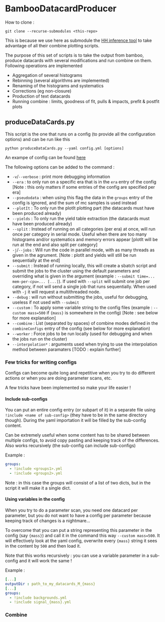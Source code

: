 # BambooDatacardProducer

How to clone : 
```
git clone --recurse-submodules <this-repo>
```
This is because we use here as submodule the [HH inference tool](https://gitlab.cern.ch/hh/tools/inference/) to take advantage of all their combine plotting scripts.

The purpose of this set of scripts is to take the output from bamboo, produce datacards with several modifications and run combine on them.
Following operations are implemented
- Aggregation of several histograms
- Rebinning (several algorithms are implemented)
- Renaming of the histograms and systematics
- Corrections (eg non-closure)
- Production of text datacards
- Running combine : limits, goodness of fit, pulls & impacts, prefit & postfit plots

## produceDataCards.py ##

This script is the one that runs on a config (to provide all the configuration options) and can be run like this 
```
python produceDataCards.py --yaml config.yml [options]
```
An exampe of config can be found [here](config/datacard_example.yml)

The following options can be added to the command : 
- `-v`/`--verbose` : print more debugging information
- `--era` : to only run on a specific era that is in the `era` entry of the config 
   [Note : this only matters if some entries of the config are specified per era]
- `--pseudodata` : when using this flag the data in the `groups` entry of the config is ignored, and the sum of mc samples is used instead
- `--plotIt` : To only run the plotIt plotting part (the datacards must have been produced already)
- `--yields` : To only run the yield table extraction (the datacards must have been produced already)
- `--split` : Instead of running on all categories (per era) at once, will run once per category in serial mode. Useful when there are too many histograms and/or systematics and memory errors appear [plotIt will be run at the end and also split per category]
- `-j`/`--jobs` : Will run the code in parallel mode, with as many threads as given in the agrument. [Note : plotIt and yields will still be run sequentially at the end]
- `--submit` : Instead of running locally, this will create a sbatch script and submit the jobs to the cluster using the default parameters and overriding what is given in the argument (example : `--submit time=...  mem-per-cpu=... [...]`). If used with `--split` will submit one job per category, if not will send a single job that runs sequentially. When used with `-j` it will request a multithreaded node.
- `--debug` : will run without submitting the jobs, useful for debugging, useless if not used with `--submit`
- `--custom` : To apply some variable string to the config files (example : `--custom mass=500` if `{mass}` is somewhere in the config) [Note : see below for more explanation]
- `--combine` : List (separated by spaces) of combine modes defined in the `combineConfigs` entry of the config (see below for more explanation)
- `--worker` : Force jobs to be run locally (used for debugging and when the jobs run on the cluster)
- `--interpolation*` : arguments used when trying to use the interpolation method between paramaters [TODO : explain further]

### Few tricks for writing configs 

Configs can become quite long and repetitive when you try to do different actions or when you are doing parameter scans, etc.

A few tricks have been implemented so make your life easier !

#### Include sub-configs 
You can put an entire config entry (or subpart of it) in a separate file using `!include <name of sub-config>` (they have to be in the same directory though). During the yaml importation it will be filled by the sub-config content.

Can be extremely useful when some content has to be shared between multiple configs, to avoid copy pasting and keeping track of the differences. Also works recursively (the sub-config can include sub-configs)

Example : 
```yaml
groups:
  - !include <groups1>.yml
  - !include <groups2>.yml
```
Note : in this case the groups will consist of a list of two dicts, but in the script it will make it a single dict.

#### Using variables in the config
When you try to do a parameter scan, you need one datacard per parameter, but you do not want to have a config per parameter because keeping track of changes is a nightmare...

To overcome that you can put a string representing this parameter in the config (say `{mass}`) and call it in the command this way `--custom mass=500`. It will effectively look at the yaml config, overwrite every `{mass}` string it sees in the content by `500` and then load it.

Note that this works recursively : you can use a variable parameter in a sub-config and it will work the same !

Example : 
```yaml
[...] 
outputDir : path_to_my_datacards_M_{mass}
[...]
groups:
  - !include backgrounds.yml
  - !include signal_{mass}.yml
```


### Combine 




